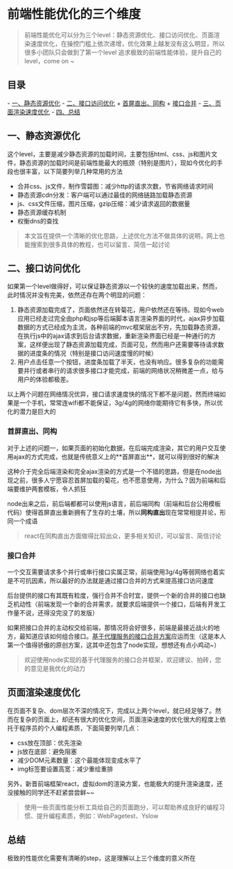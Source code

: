 # 前端性能优化的三个维度
> 前端性能优化可以分为三个level：静态资源优化、接口访问优化、页面渲染速度优化，在操控门槛上依次递增，优化效果上越发没有这么明显，所以很多小团队只会做到了第一个level
> 追求极致的前端性能体验，提升自己的level，come on ~

<h2>目录</h2>
- <a href="#1">一、静态资源优化</a>
- <a href="#2">二、接口访问优化</a>
    + <a href="#2.1">首屏直出、同构</a>
    + <a href="#2.2">接口合并</a>
- <a href="#3">三、页面渲染速度优化</a>
- <a href="#4">四、总结</a>

<h2 id='1'>一、静态资源优化</h2>
这个level，主要是减少静态资源的加载时间，主要包括html、css、js和图片文件，静态资源的加载时间是前端性能最大的瓶颈（特别是图片），现如今优化的手段也很丰富，以下简要列举几种常用的方法

- 合并css、js文件，制作雪碧图：减少http的请求次数，节省网络请求时间
- 静态资源cdn分发：客户端可以通过最佳的网络链路加载静态资源
- js、css文件压缩，图片压缩，gzip压缩：减少请求返回的数据量
- 静态资源缓存机制
- 权衡dns的查找

>本文旨在提供一个清晰的优化思路，上述优化方法不做具体的说明，网上也能搜索到很多具体的教程，也可以留言、简信一起讨论

<h2 id='2'>二、接口访问优化</h2>
如果第一个level做得好，可以保证静态资源以一个较快的速度加载出来，然而，此时情况并没有完美，依然还存在两个明显的问题：

1. 静态资源加载完成了，页面依然还在转菊花，用户依然还在等待。现如今web应用已经走过完全由php和jsp等后端脚本语言渲染界面的时代，ajax异步加载数据的方式已经成为主流，各种前端的mvc框架层出不穷，先加载静态资源，在执行js中的ajax请求到后台请求数据，重新渲染界面已经是一种通行的方案，这样便出现了静态资源加载完成，页面可见，然而用户还需要等待请求数据的进度条的情况（特别是接口访问速度慢的时候）
2. 用户点击任意一个按钮，进度条加载了半天，也没有响应。很多复杂的功能需要并行或者串行的请求很多接口才能完成，前端的网络状况稍微差一点，给与用户的体验都极差。

以上两个问题在网络情况优异，接口请求速度快的情况下都不是问题，然而终端如果是一个手机，常常连wifi都不能保证，3g/4g的网络你能期待它有多快，所以优化的潜力是巨大的

<h3 id='2.1'>首屏直出、同构</h3>
对于上述的问题一，如果页面的初始化数据，在后端完成渲染，其它的用户交互使用ajax的方式完成，也就是传统意义上的**首屏直出**，就可以得到很好的解决

这种介于完全后端渲染和完全ajax渲染的方式是一个不错的思路，但是在node出现之前，很多人宁愿容忍首屏加载的菊花，也不愿意使用，为什么？因为前端和后端要维护两套模板，令人抓狂

node出来之后，前后端都都可以使用js语言，前后端同构（前端和后台公用模板代码）使得首屏直出重新拥有了生存的土壤，所以**同构直出**现在常常相提并论，形同一个成语

> react在同构直出方面做得比较出众，更多相关知识，可以留言、简信讨论

<h3 id='2.2'>接口合并</h3>
一个交互需要请求多个并行或串行接口实属正常，前端使用3g/4g等弱网络也着实是不可抗因素，所以最好的办法就是通过接口合并的方式来提高接口访问速度

后台提供的接口有其既有粒度，强行合并不合时宜，提供一个新的合并的接口也缺乏机动性（前端发现一个新的合并需求，就要求后端提供一个接口，后端有开发工作量不说，还得没完没了的发版）

如果把接口合并的主动权交给前端，那情况将会好很多，前端是最接近战火的地方，最知道应该如何组合接口。[基于代理服务的接口合并方案](http://www.jianshu.com/p/07293e4825d0)应运而生（这是本人第一个值得骄傲的原创方案，这其中还包含了node实现，想想还有点小鸡动~）
> 欢迎使用node实现的基于代理服务的接口合并框架，欢迎建议、拍砖，您的意见是我优化的动力

<h2 id='3'>页面渲染速度优化</h2>
在页面不复杂、dom层次不深的情况下，完成以上两个level，就已经足够了。然而在复杂的页面上，却还有很大的优化空间，页面渲染速度的优化很大的程度上依托于程序员的个人编程素质，下面简要列举几点：

- css放在顶部：优先渲染
- js放在底部：避免阻塞
- 减少DOM元素数量：这个最能体现变成水平了
- img标签要设置高宽：减少重绘重排

另外，新晋前端框架react，虚拟dom的渲染方案，也能极大的提升渲染速度，还没接触的同学还不赶紧尝尝鲜~~
> 使用一些页面性能分析工具给自己的页面跑分，可以帮助养成良好的编程习惯、提升编程素质，例如：WebPagetest、Yslow

<h2 id='4'>总结</h2>
极致的性能优化需要有清晰的step，这是理解以上三个维度的意义所在





